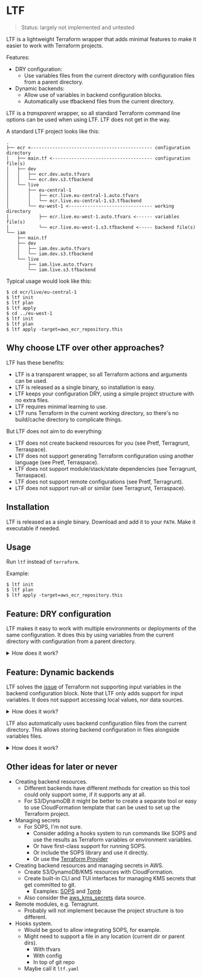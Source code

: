 # LTF

> Status: largely not implemented and untested

LTF is a lightweight Terraform wrapper that adds minimal features to make it easier to work with Terraform projects.

Features:

* DRY configuration:
  * Use variables files from the current directory with configuration files from a parent directory.
* Dynamic backends:
  * Allow use of variables in backend configuration blocks.
  * Automatically use tfbackend files from the current directory.

LTF is a *transparent* wrapper, so all standard Terraform command line options can be used when using LTF. LTF does not get in the way.

A standard LTF project looks like this:

```
.
├── ecr <--------------------------------------------- configuration directory
│   ├── main.tf <------------------------------------- configuration file(s)
│   ├── dev
│   │   ├── ecr.dev.auto.tfvars
│   │   └── ecr.dev.s3.tfbackend
│   └── live
│       ├── eu-central-1
│       │   ├── ecr.live.eu-central-1.auto.tfvars
│       │   └── ecr.live.eu-central-1.s3.tfbackend
│       └── eu-west-1 <------------------------------- working directory
│           ├── ecr.live.eu-west-1.auto.tfvars <------ variables file(s)
│           └── ecr.live.eu-west-1.s3.tfbackend <----- backend file(s)
└── iam
    ├── main.tf
    ├── dev
    │   ├── iam.dev.auto.tfvars
    │   └── iam.dev.s3.tfbackend
    └── live
        ├── iam.live.auto.tfvars
        └── iam.live.s3.tfbackend
```

Typical usage would look like this:

```
$ cd ecr/live/eu-central-1
$ ltf init
$ ltf plan
$ ltf apply
$ cd ../eu-west-1
$ ltf init
$ ltf plan
$ ltf apply -target=aws_ecr_repository.this
```

## Why choose LTF over other approaches?

LTF has these benefits:

* LTF is a transparent wrapper, so all Terraform actions and arguments can be used.
* LTF is released as a single binary, so installation is easy.
* LTF keeps your configuration DRY, using a simple project structure with no extra files.
* LTF requires minimal learning to use.
* LTF runs Terraform in the current working directory, so there's no build/cache directory to complicate things.

But LTF does not aim to do everything:

* LTF does not create backend resources for you (see Pretf, Terragrunt, Terraspace).
* LTF does not support generating Terraform configuration using another language (see Pretf, Terraspace).
* LTF does not support module/stack/state dependencies (see Terragrunt, Terraspace).
* LTF does not support remote configurations (see Pretf, Terragrunt).
* LTF does not support run-all or similar (see Terragrunt, Terraspace).

## Installation

LTF is released as a single binary. Download and add it to your `PATH`. Make it executable if needed.

## Usage

Run `ltf` instead of `terraform`.

Example:

```
$ ltf init
$ ltf plan
$ ltf apply -target=aws_ecr_repository.this
```

## Feature: DRY configuration

LTF makes it easy to work with multiple environments or deployments of the same configuration. It does this by using variables from the current directory with configuration from a parent directory.

<details>
  <summary>How does it work?</summary>

> When LTF runs and finds no `tf` files in the current directory, it does the following:
>
> * Finds the first parent directory containing `tf` files and adds `-chdir=$dir` to the command line arguments, to make Terraform change to that directory when it runs.
> * Updates the `TF_DATA_DIR` environment variable to make Terraform use the `.terraform` directory inside the current directory, next to the `tfvars` files rather than the configuration files.
> * Finds `tfvars` files in the current directory and updates the `TF_CLI_ARGS_plan` and `TF_CLI_ARGS_apply` environment variables to contain `-var-file=$filename` for each file. LTF follows Terraform's [ rules](https://www.terraform.io/language/values/variables#variable-definition-precedence) for which `tfvars` files to use.
> * Runs Terraform, passing along all command line arguments.
</details>

## Feature: Dynamic backends

LTF solves the [issue](https://github.com/hashicorp/terraform/issues/13022) of Terraform not supporting input variables in the backend configuration block. Note that LTF only adds support for input variables. It does not support accessing local values, nor data sources.

<details>
  <summary>How does it work?</summary>

> When LTF runs, it does the following:
>
> * Reads the backend block from the Terraform configuration.
> * Renders the backend block using HCL using Terraform variables.
> * Passes each line from the rendered backend block to Terraform using the `-backend-config=` command line argument, which takes precedence over the values in the file.
</details>

LTF also automatically uses backend configuration files from the current directory. This allows storing backend configuration in files alongside variables files.

<details>
  <summary>How does it work?</summary>

> When LTF runs and finds `tfbackend` files in the current directory, it does the following:
>
> * Finds `tfbackend` files in the current directory and updates the `TF_CLI_ARGS_init` environment variable to contain `-backend-config=$filename` for each file.
</details>

## Other ideas for later or never

* Creating backend resources.
  * Different backends have different methods for creation so this tool could only support some, if it supports any at all.
  * For S3/DynamoDB it might be better to create a separate tool or easy to use CloudFormation template that can be used to set up the Terraform project.
* Managing secrets
  * For SOPS, I'm not sure.
    * Consider adding a hooks system to run commands like SOPS and use the results as Terraform variables or environment variables.
    * Or have first-class support for running SOPS.
    * Or include the SOPS library and use it directly.
    * Or use the [Terraform Provider](https://github.com/carlpett/terraform-provider-sops)
* Creating backend resources and managing secrets in AWS.
  * Create S3/DynamoDB/KMS resources with CloudFormation.
  * Create built-in CLI and TUI interfaces for managing KMS secrets that get committed to git.
    * Examples: [SOPS](https://github.com/mozilla/sops) and [Tomb](https://github.com/gabrielfalcao/tomb)
  * Also consider the [aws_kms_secrets](https://registry.terraform.io/providers/hashicorp/aws/latest/docs/data-sources/kms_secrets) data source.
* Remote modules, e.g. Terragrunt.
  * Probably will not implement because the project structure is too different.
* Hooks system.
  * Would be good to allow integrating SOPS, for example.
  * Might need to support a file in any location (current dir or parent dirs).
    * With tfvars
    * With config
    * In top of git repo
  * Maybe call it `ltf.yaml`
